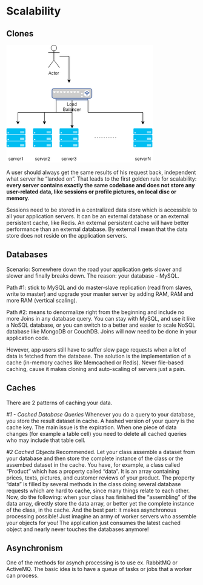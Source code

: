 # Scalability

## Clones

![alt text](images/Scalability.png)

A user should always get the same results of his request back, independent what server he  “landed on”. That leads to the first golden rule for scalability: **every server contains exactly the same codebase and does not store any user-related data, like sessions or profile pictures, on local disc or memory**.

Sessions need to be stored in a centralized data store which is accessible to all your application servers. It can be an external database or an external persistent cache, like Redis. An external persistent cache will have better performance than an external database. By external I mean that the data store does not reside on the application servers.

## Databases

Scenario: Somewhere down the road your application gets slower and slower and finally breaks down. The reason: your database - MySQL.

Path #1: stick to MySQL and do master-slave replication (read from slaves, write to master) and upgrade your master server by adding RAM, RAM and more RAM (vertical scaling).

Path #2: means to denormalize right from the beginning and include no more Joins in any database query. You can stay with MySQL, and use it like a NoSQL database, or you can switch to a better and easier to scale NoSQL database like MongoDB or CouchDB. Joins will now need to be done in your application code. 

However, app users still have to suffer slow page requests when a lot of data is fetched from the database. The solution is the implementation of a cache (in-memory caches like Memcached or Redis). Never file-based caching, cause it makes cloning and auto-scaling of servers just a pain.

## Caches

There are 2 patterns of caching your data.

*#1 - Cached Database Queries*
 Whenever you do a query to your database, you store the result dataset in cache. A hashed version of your query is the cache key. The main issue is the expiration. When one piece of data changes (for example a table cell) you need to delete all cached queries who may include that table cell. 

 *#2 Cached Objects*
 Recommended. Let your class assemble a dataset from your database and then store the complete instance of the class or the assembed dataset in the cache. You have, for example, a class called “Product” which has a property called “data”. It is an array containing prices, texts, pictures, and customer reviews of your product. The property “data” is filled by several methods in the class doing several database requests which are hard to cache, since many things relate to each other. Now, do the following: when your class has finished the “assembling” of the data array, directly store the data array, or better yet the complete instance of the class, in the cache. And the best part: it makes asynchronous processing possible! Just imagine an army of worker servers who assemble your objects for you! The application just consumes the latest cached object and nearly never touches the databases anymore!

 ## Asynchronism

 One of the methods for asynch processing is to use ex. RabbitMQ or ActiveMQ. The basic idea is to have a queue of tasks or jobs that a worker can process. 